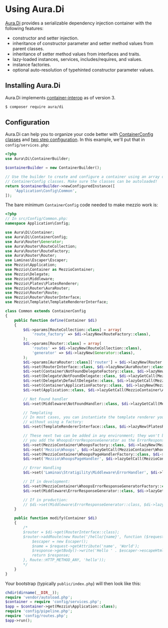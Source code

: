 # Using Aura.Di

[Aura.Di](https://github.com/auraphp/Aura.Di/) provides a serializable dependency
injection container with the following features:

- constructor and setter injection.
- inheritance of constructor parameter and setter method values from parent
  classes.
- inheritance of setter method values from interfaces and traits.
- lazy-loaded instances, services, includes/requires, and values.
- instance factories.
- optional auto-resolution of typehinted constructor parameter values.

## Installing Aura.Di

Aura.Di implements [container-interop](https://github.com/container-interop/container-interop)
as of version 3.

```bash
$ composer require aura/di
```

## Configuration

Aura.Di can help you to organize your code better with
[ContainerConfig classes](http://auraphp.com/packages/Aura.Di/config.html) and
[two step configuration](http://auraphp.com/blog/2014/04/07/two-stage-config/).
In this example, we'll put that in `config/services.php`:

```php
<?php
use Aura\Di\ContainerBuilder;

$containerBuilder = new ContainerBuilder();

// Use the builder to create and configure a container using an array of
// ContainerConfig classes. Make sure the classes can be autoloaded!
return $containerBuilder->newConfiguredInstance([
    'Application\Config\Common',
]);
```

The bare minimum `ContainerConfig` code needed to make mezzio work is:

```php
<?php
// In src/Config/Common.php:
namespace Application\Config;

use Aura\Di\Container;
use Aura\Di\ContainerConfig;
use Aura\Router\Generator;
use Aura\Router\RouteCollection;
use Aura\Router\RouteFactory;
use Aura\Router\Router;
use Laminas\Escaper\Escaper;
use Mezzio\Application;
use Mezzio\Container as MezzioContainer;
use Mezzio\Delegate;
use Mezzio\Middleware;
use Mezzio\Plates\PlatesRenderer;
use Mezzio\Router\AuraRouter;
use Mezzio\Router\Route;
use Mezzio\Router\RouterInterface;
use Mezzio\Template\TemplateRendererInterface;

class Common extends ContainerConfig
{
    public function define(Container $di)
    {
        $di->params[RouteCollection::class] = array(
            'route_factory' => $di->lazyNew(RouteFactory::class),
        );
        $di->params[Router::class] = array(
            'routes' => $di->lazyNew(RouteCollection::class),
            'generator' => $di->lazyNew(Generator::class),
        );
        $di->params[AuraRouter::class]['router'] = $di->lazyNew(Router::class);
        $di->set(RouterInterface::class, $di->lazyNew(AuraRouter::class));
        $di->set(Container\NotFoundDelegateFactory::class, $di->lazyNew(MezzioContainer\NotFoundDelegateFactory::class));
        $di->set(Delegate\NotFoundDelegate::class, $di->lazyGetCall(MezzioContainer\NotFoundDelegateFactory::class, '__invoke', $di));
        $di->set(Delegate\DefaultDelegate::class, $di->lazyGetCall(MezzioContainer\NotFoundDelegateFactory::class, '__invoke', $di));
        $di->set(Container\ApplicationFactory::class, $di->lazyNew(MezzioContainer\ApplicationFactory::class));
        $di->set(Application::class, $di->lazyGetCall(MezzioContainer\ApplicationFactory::class, '__invoke', $di));

        // Not Found handler
        $di->set(Middleware\NotFoundHandler::class, $di->lazyGetCall(MezzioContainer\NotFoundHandlerFactory::class, '__invoke', $di));

        // Templating
        // In most cases, you can instantiate the template renderer you want to use
        // without using a factory:
        $di->set(TemplateRendererInterface::class, $di->lazyNew(PlatesRenderer::class));

        // These next two can be added in any environment; they won't be used unless
        // you add the WhoopsErrorResponseGenerator as the ErrorResponseGenerator implementation:
        $di->set(MezzioContainer\WhoopsFactory::class, $di->lazyNew(MezzioContainer\WhoopsFactory::class));
        $di->set('Mezzio\Whoops', $di->lazyGetCall(MezzioContainer\WhoopsFactory::class, '__invoke', $di));
        $di->set(MezzioContainer\WhoopsPageHandlerFactory::class, $di->lazyNew(MezzioContainer\WhoopsPageHandlerFactory::class));
        $di->set('Mezzio\WhoopsPageHandler', $di->lazyGetCall(MezzioContainer\WhoopsPageHandlerFactory::class, '__invoke', $di));

        // Error Handling
        $di->set('Laminas\Stratigility\Middleware\ErrorHandler', $di->lazyGetCall(MezzioContainer\ErrorHandlerFactory::class, '__invoke', $di));

        // If in development:
        $di->set(MezzioContainer\WhoopsErrorResponseGeneratorFactory::class, $di->lazyNew(MezzioContainer\WhoopsErrorResponseGeneratorFactory::class));
        $di->set(Middleware\ErrorResponseGenerator::class, $di->lazyGetCall(MezzioContainer\WhoopsErrorResponseGeneratorFactory::class, '__invoke', $di));

        // If in production:
        // $di->set(Middleware\ErrorResponseGenerator::class, $di->lazyGetCall(Container\ErrorResponseGeneratorFactory::class, '__invoke', $di));
    }

    public function modify(Container $di)
    {
        /*
        $router = $di->get(RouterInterface::class);
        $router->addRoute(new Route('/hello/{name}', function ($request, $response, $next) {
            $escaper = new Escaper();
            $name = $request->getAttribute('name', 'World');
            $response->getBody()->write('Hello ' . $escaper->escapeHtml($name));
            return $response;
        }, Route::HTTP_METHOD_ANY, 'hello'));
        */
    }
}
```

Your bootstrap (typically `public/index.php`) will then look like this:

```php
chdir(dirname(__DIR__));
require 'vendor/autoload.php';
$container = require 'config/services.php';
$app = $container->get(Mezzio\Application::class);
require 'config/pipeline.php';
require 'config/routes.php';
$app->run();
```
